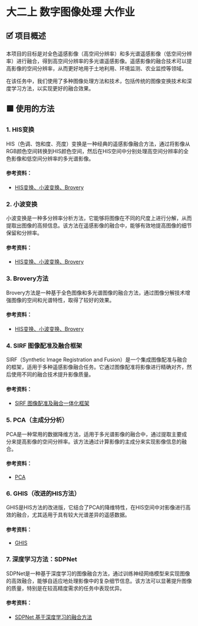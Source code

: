 # 大二上 数字图像处理 大作业

## 🗹 项目概述

本项目的目标是对全色遥感影像（高空间分辨率）和多光谱遥感影像（低空间分辨率）进行融合，得到高空间分辨率的多光谱遥感影像。遥感影像的融合技术可以提高影像的空间分辨率，从而更好地用于土地利用、环境监测、农业监控等领域。

在该任务中，我们使用了多种图像处理方法和技术，包括传统的图像变换技术和深度学习方法，以实现更好的融合效果。

## 🟩 使用的方法

### 1. HIS变换

HIS（色调、饱和度、亮度）变换是一种经典的遥感影像融合方法，通过将影像从RGB颜色空间转换到HIS颜色空间，然后在HIS空间中分别处理高空间分辨率的全色影像和低空间分辨率的多光谱影像。

#### 参考资料：
- [HIS变换、小波变换、Brovery](https://blog.csdn.net/qq_46877697/article/details/115220321)

### 2. 小波变换

小波变换是一种多分辨率分析方法，它能够将图像在不同的尺度上进行分解，从而提取出图像的高频信息。该方法在遥感影像的融合中，能够有效地提高图像的细节保留和分辨率。

#### 参考资料：
- [HIS变换、小波变换、Brovery](https://blog.csdn.net/qq_46877697/article/details/115220321)

### 3. Brovery方法

Brovery方法是一种基于全色图像和多光谱图像的融合方法，通过图像分解技术增强图像的空间和光谱特性，取得了较好的效果。

#### 参考资料：
- [HIS变换、小波变换、Brovery](https://blog.csdn.net/qq_46877697/article/details/115220321)

### 4. SIRF 图像配准及融合框架

SIRF（Synthetic Image Registration and Fusion）是一个集成图像配准与融合的框架，适用于多种遥感影像融合任务。它通过图像配准将影像进行精确对齐，然后使用不同的融合技术提升影像质量。

#### 参考资料：
- [SIRF 图像配准及融合一体化框架](https://cchen156.github.io/SIRF.html)

### 5. PCA（主成分分析）

PCA是一种常用的数据降维方法，适用于多光谱影像的融合中，通过提取主要成分来提高影像的空间分辨率。该方法通过计算影像的主成分来实现影像信息的融合。

#### 参考资料：
- [PCA](https://blog.csdn.net/gsgs1234/article/details/123427714)

### 6. GHIS（改进的HIS方法）

GHIS是HIS方法的改进版，它结合了PCA的降维特性，在HIS空间中对影像进行高效的融合，尤其适用于具有较大光谱差异的遥感数据。

#### 参考资料：
- [GHIS](https://zhuanlan.zhihu.com/p/591118219)

### 7. 深度学习方法：SDPNet

SDPNet是一种基于深度学习的图像融合方法，通过训练神经网络模型来实现图像的高效融合，能够自适应地处理影像中的复杂细节信息。该方法可以显著提升图像的质量，特别是在较高精度需求的任务中表现优异。

#### 参考资料：
- [SDPNet 基于深度学习的融合方法](https://github.com/hanna-xu/SDPNet)



